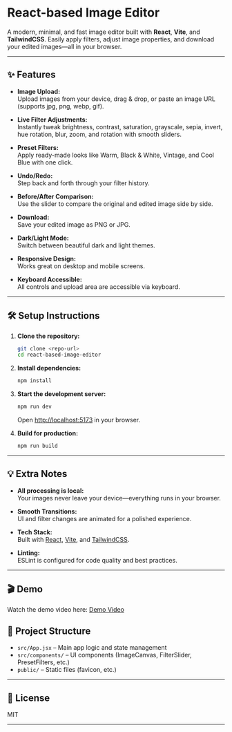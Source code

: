 # React-based Image Editor

A modern, minimal, and fast image editor built with **React**, **Vite**, and **TailwindCSS**. Easily apply filters, adjust image properties, and download your edited images—all in your browser.

---

## ✨ Features

- **Image Upload:**  
  Upload images from your device, drag & drop, or paste an image URL (supports jpg, png, webp, gif).

- **Live Filter Adjustments:**  
  Instantly tweak brightness, contrast, saturation, grayscale, sepia, invert, hue rotation, blur, zoom, and rotation with smooth sliders.

- **Preset Filters:**  
  Apply ready-made looks like Warm, Black & White, Vintage, and Cool Blue with one click.

- **Undo/Redo:**  
  Step back and forth through your filter history.

- **Before/After Comparison:**  
  Use the slider to compare the original and edited image side by side.

- **Download:**  
  Save your edited image as PNG or JPG.

- **Dark/Light Mode:**  
  Switch between beautiful dark and light themes.

- **Responsive Design:**  
  Works great on desktop and mobile screens.

- **Keyboard Accessible:**  
  All controls and upload area are accessible via keyboard.

---

## 🛠️ Setup Instructions

1. **Clone the repository:**
   ```sh
   git clone <repo-url>
   cd react-based-image-editor
   ```

2. **Install dependencies:**
   ```sh
   npm install
   ```

3. **Start the development server:**
   ```sh
   npm run dev
   ```
   Open [http://localhost:5173](http://localhost:5173) in your browser.

4. **Build for production:**
   ```sh
   npm run build
   ```

---

## 💡 Extra Notes

- **All processing is local:**  
  Your images never leave your device—everything runs in your browser.

- **Smooth Transitions:**  
  UI and filter changes are animated for a polished experience.

- **Tech Stack:**  
  Built with [React](https://react.dev/), [Vite](https://vitejs.dev/), and [TailwindCSS](https://tailwindcss.com/).

- **Linting:**  
  ESLint is configured for code quality and best practices.

---

## 🎬 Demo

Watch the demo video here: [Demo Video](https://drive.google.com/file/d/1hpAJ8Jwesakwny9M82PjG2mT2izjFfAm/view?usp=drive_link)

## 📁 Project Structure

- `src/App.jsx` – Main app logic and state management
- `src/components/` – UI components (ImageCanvas, FilterSlider, PresetFilters, etc.)
- `public/` – Static files (favicon, etc.)

---

## 📜 License

MIT

--- 